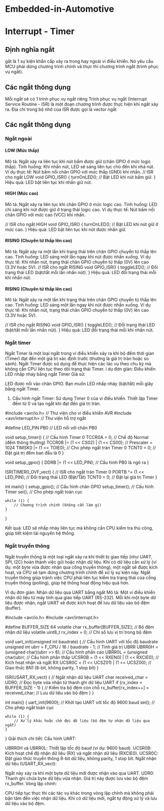 # Embedded-in-Automotive
# Interrupt - Timer
## Định nghĩa ngắt
gắt là 1 sự kiện khẩn cấp xảy ra trong hay ngoài vi điều khiển. Nó yêu cầu MCU phải dừng chương trình chính và thực thi chương trình ngắt (trình phục vụ ngắt).
## Các ngắt thông dụng
Mỗi ngắt sẽ có 1 trình phục vụ ngắt riêng
Trình phục vụ ngắt (Interrupt Service Routine - ISR) là một đoạn chương trình được thực hiện khi ngắt xảy ra.
Địa chỉ trong bộ nhớ của ISR được gọi là vector ngắt
## Các ngắt thông dụng 
### Ngắt ngoài
#### LOW (Mức thấp)
Mô tả: Ngắt xảy ra liên tục khi nút bấm được giữ (chân GPIO ở mức logic thấp).
Tình huống: Khi nhấn nút, LED sẽ sáng liên tục cho đến khi nhả nút.
Ví dụ thực tế:
Nút bấm nối chân GPIO với mức thấp (GND) khi nhấn.
// ISR cho ngắt LOW
void GPIO_ISR() {
    turnOnLED(); // Bật LED khi nút bấm giữ.
}
Hiệu quả: LED bật liên tục khi nhấn giữ nút.
#### HIGH (Mức cao)
Mô tả: Ngắt xảy ra liên tục khi chân GPIO ở mức logic cao.
Tình huống: LED chỉ sáng khi nút được giữ ở trạng thái logic cao.
Ví dụ thực tế:
Nút bấm nối chân GPIO với mức cao (VCC) khi nhấn.

// ISR cho ngắt HIGH
void GPIO_ISR() {
    turnOnLED(); // Bật LED khi nút giữ ở mức cao.
}
Hiệu quả: LED bật liên tục khi nút được nhấn giữ.
#### RISING (Chuyển từ thấp lên cao)
Mô tả: Ngắt xảy ra một lần khi trạng thái trên chân GPIO chuyển từ thấp lên cao.
Tình huống: LED sáng một lần ngay khi nút được nhấn xuống.
Ví dụ thực tế:
Khi nhấn nút, trạng thái chân GPIO chuyển từ thấp (0V) lên cao (3.3V hoặc 5V).
// ISR cho ngắt RISING
void GPIO_ISR() {
    toggleLED(); // Đổi trạng thái LED (bật/tắt mỗi lần nhấn nút).
}
Hiệu quả: LED đổi trạng thái mỗi khi nhấn nút.
#### RISING (Chuyển từ thấp lên cao)
Mô tả: Ngắt xảy ra một lần khi trạng thái trên chân GPIO chuyển từ thấp lên cao.
Tình huống: LED sáng một lần ngay khi nút được nhấn xuống.
Ví dụ thực tế:
Khi nhấn nút, trạng thái chân GPIO chuyển từ thấp (0V) lên cao (3.3V hoặc 5V).

// ISR cho ngắt RISING
void GPIO_ISR() {
    toggleLED(); // Đổi trạng thái LED (bật/tắt mỗi lần nhấn nút).
}
Hiệu quả: LED đổi trạng thái mỗi khi nhấn nút.
### Ngắt timer
Ngắt Timer là một loại ngắt trong vi điều khiển xảy ra khi bộ đếm thời gian (Timer) đạt đến một giá trị xác định trước (thường là giá trị tràn hoặc so sánh). Ngắt Timer được sử dụng để thực hiện các tác vụ theo chu kỳ mà không cần CPU liên tục theo dõi trạng thái Timer.
í dụ đơn giản: Điều khiển LED nhấp nháy bằng ngắt Timer
Giả sử:

LED được nối vào chân GPIO.
Bạn muốn LED nhấp nháy (bật/tắt) mỗi giây bằng ngắt Timer.
1. Cấu hình ngắt Timer:
Sử dụng Timer 0 của vi điều khiển.
Thiết lập Timer đếm từ 0 và tạo ngắt khi đạt đến giá trị tràn.

#include <avr/io.h>        // Thư viện cho vi điều khiển AVR
#include <avr/interrupt.h> // Thư viện hỗ trợ ngắt

#define LED_PIN PB0        // LED nối với chân PB0

void setup_timer() {
    // Cấu hình Timer 0
    TCCR0A = 0;                    // Chế độ Normal (đếm thông thường)
    TCCR0B |= (1 << CS02) | (1 << CS00); // Prescaler = 1024
    TIMSK0 |= (1 << TOIE0);        // Cho phép ngắt tràn Timer 0
    TCNT0 = 0;                     // Đặt giá trị đếm ban đầu là 0
}

void setup_gpio() {
    DDRB |= (1 << LED_PIN);        // Cấu hình PB0 là ngõ ra
}

ISR(TIMER0_OVF_vect) {
    // ISR cho ngắt tràn Timer 0
    PORTB ^= (1 << LED_PIN);       // Đổi trạng thái LED (Bật/Tắt)
    TCNT0 = 0;                     // Đặt lại giá trị Timer
}

int main() {
    setup_gpio();                  // Cấu hình chân GPIO
    setup_timer();                 // Cấu hình Timer
    sei();                         // Cho phép ngắt toàn cục

    while (1) {
        // Chương trình chính (không cần làm gì)
    }
}

Kết quả:
LED sẽ nhấp nháy liên tục mà không cần CPU kiểm tra thủ công, giúp tiết kiệm tài nguyên hệ thống.
### Ngắt truyền thông
Ngắt truyền thông là một loại ngắt xảy ra khi thiết bị giao tiếp (như UART, SPI, I2C) hoàn thành việc gửi hoặc nhận dữ liệu. Khi có dữ liệu cần xử lý (ví dụ: một byte vừa được nhận qua cổng truyền thông), một ngắt sẽ được kích hoạt, và CPU sẽ tạm dừng chương trình chính để xử lý sự kiện này.
Ngắt truyền thông giúp tránh việc CPU phải liên tục kiểm tra trạng thái của cổng truyền thông (polling), giúp hệ thống hoạt động hiệu quả hơn.

Ví dụ đơn giản: Nhận dữ liệu qua UART bằng ngắt
Mô tả:
Một vi điều khiển nhận dữ liệu từ máy tính qua giao tiếp UART (RS-232).
Mỗi khi một byte dữ liệu được nhận, ngắt UART sẽ được kích hoạt để lưu dữ liệu vào bộ đệm (buffer).

#include <avr/io.h>
#include <avr/interrupt.h>

#define BUFFER_SIZE 64
volatile char rx_buffer[BUFFER_SIZE]; // Bộ đệm nhận dữ liệu
volatile uint8_t rx_index = 0;        // Chỉ số lưu vị trí trong bộ đệm

void uart_init(unsigned int baudrate) {
    // Cấu hình UART với tốc độ baudrate
    unsigned int ubrr = F_CPU / 16 / baudrate - 1; // Tính giá trị UBRR
    UBRR0H = (unsigned char)(ubrr >> 8);          // Cấu hình phần cao
    UBRR0L = (unsigned char)ubrr;                 // Cấu hình phần thấp
    UCSR0B = (1 << RXEN0) | (1 << RXCIE0);        // Kích hoạt nhận và ngắt RX
    UCSR0C = (1 << UCSZ01) | (1 << UCSZ00);       // Giao thức 8N1 (8-bit, không parity, 1 stop bit)
}

ISR(USART_RX_vect) {
    // Ngắt nhận dữ liệu UART
    char received_char = UDR0;                 // Đọc byte vừa nhận từ thanh ghi dữ liệu UART
    if (rx_index < BUFFER_SIZE - 1) {          // Kiểm tra bộ đệm còn chỗ
        rx_buffer[rx_index++] = received_char; // Lưu dữ liệu vào bộ đệm
    }
}

int main() {
    uart_init(9600); // Khởi tạo UART với tốc độ 9600 baud
    sei();           // Cho phép ngắt toàn cục

    while (1) {
        // Xử lý khác hoặc chờ đợi dữ liệu (bộ đệm tự nhận dữ liệu qua ngắt)
    }
}
Giải thích chi tiết:
Cấu hình UART:

UBRR0H và UBRR0L: Thiết lập tốc độ baud (ví dụ: 9600 baud).
UCSR0B: Kích hoạt chế độ nhận dữ liệu (RX) và ngắt nhận dữ liệu (RXCIE0).
UCSR0C: Đặt giao thức truyền thông 8-bit dữ liệu, không parity, 1 stop bit.
Ngắt nhận dữ liệu (USART_RX_vect):

Ngắt này xảy ra khi một byte dữ liệu mới được nhận vào qua UART.
UDR0: Thanh ghi chứa byte dữ liệu vừa nhận. Giá trị này được lưu vào bộ đệm rx_buffer.
Vòng lặp chính:

CPU tiếp tục thực thi các tác vụ khác trong vòng lặp chính mà không phải bận tâm đến việc nhận dữ liệu.
Khi có dữ liệu mới, ngắt tự động xử lý và lưu dữ liệu vào bộ đệm.
